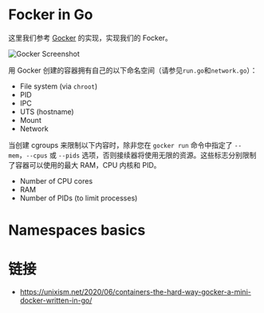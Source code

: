 # Focker in Go

这里我们参考 [Gocker](https://unixism.net/2020/06/containers-the-hard-way-gocker-a-mini-docker-written-in-go/) 的实现，实现我们的 Focker。

![Gocker Screenshot](https://s1.ax1x.com/2020/06/18/NeRI7q.png)

用 Gocker 创建的容器拥有自己的以下命名空间（请参见`run.go`和`network.go`）：

- File system (via `chroot`)
- PID
- IPC
- UTS (hostname)
- Mount
- Network

当创建 cgroups 来限制以下内容时，除非您在 `gocker run` 命令中指定了 `--mem`，`--cpus` 或 `--pids` 选项，否则接续器将使用无限的资源。这些标志分别限制了容器可以使用的最大 RAM，CPU 内核和 PID。

- Number of CPU cores
- RAM
- Number of PIDs (to limit processes)

# Namespaces basics

# 链接

- https://unixism.net/2020/06/containers-the-hard-way-gocker-a-mini-docker-written-in-go/
